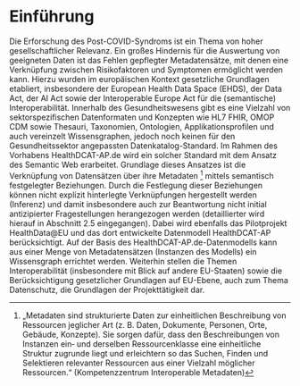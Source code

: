 # Einführung
Die Erforschung des Post-COVID-Syndroms ist ein Thema von hoher gesellschaftlicher Relevanz. Ein großes Hindernis für die Auswertung von geeigneten Daten ist das Fehlen gepflegter Metadatensätze, mit denen eine Verknüpfung zwischen Risikofaktoren und Symptomen ermöglicht werden kann. Hierzu wurden im europäischen Kontext gesetzliche Grundlagen etabliert, insbesondere der European Health Data Space (EHDS), der Data Act, der AI Act sowie der Interoperable Europe Act für die (semantische) Interoperabilität.
Innerhalb des Gesundheitswesens gibt es eine Vielzahl von sektorspezifischen Datenformaten und Konzepten wie HL7 FHIR, OMOP CDM sowie Thesauri, Taxonomien, Ontologien, Applikationsprofilen und auch vereinzelt Wissensgraphen, jedoch noch keinen für den Gesundheitssektor angepassten Datenkatalog-Standard.
Im Rahmen des Vorhabens HealthDCAT-AP.de wird ein solcher Standard mit dem Ansatz des Semantic Web erarbeitet. Grundlage dieses Ansatzes ist die Verknüpfung von Datensätzen über ihre Metadaten [^1]  mittels semantisch festgelegter Beziehungen. Durch die Festlegung dieser Beziehungen können nicht explizit hinterlegte Verknüpfungen hergestellt werden (Inferenz) und damit insbesondere auch zur Beantwortung nicht initial antizipierter Fragestellungen herangezogen werden (detaillierter wird hierauf in Abschnitt 2.5 eingegangen). Dabei wird ebenfalls das Pilotprojekt HealthData@EU und das dort entwickelte Datenmodell HealthDCAT-AP berücksichtigt. Auf der Basis des HealthDCAT-AP.de-Datenmodells kann aus einer Menge von Metadatensätzen (Instanzen des Modells) ein Wissensgraph errichtet werden.
Weiterhin stellen die Themen Interoperabilität (insbesondere mit Blick auf andere EU-Staaten) sowie die Berücksichtigung gesetzlicher Grundlagen auf EU-Ebene, auch zum Thema Datenschutz, die Grundlagen der Projekttätigkeit dar.


[^1]: „Metadaten sind strukturierte Daten zur einheitlichen Beschreibung von Ressourcen jeglicher Art (z. B. Daten, Dokumente, Personen, Orte, Gebäude, Konzepte). Sie sorgen dafür, dass den Beschreibungen von Instanzen ein‐ und derselben Ressourcenklasse eine einheitliche Struktur zugrunde liegt und erleichtern so das Suchen, Finden und Selektieren relevanter Ressourcen aus einer Vielzahl möglicher Ressourcen.“ (Kompetenzzentrum Interoperable Metadaten) 